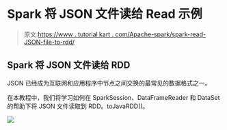 # Spark 将 JSON 文件读给 Read 示例

> 原文:[https://www . tutorial kart . com/Apache-spark/spark-read-JSON-file-to-rdd/](https://www.tutorialkart.com/apache-spark/spark-read-json-file-to-rdd/)

## Spark 将 JSON 文件读给 RDD

JSON 已经成为互联网和应用程序中节点之间交换的最常见的数据格式之一。

在本教程中，我们将学习如何在 SparkSession、DataFrameReader 和 DataSet <row>的帮助下将 JSON 文件读取到 RDD。toJavaRDD()。</row>

[![](../Images/925da31b32d6bc3827932f6c8afb11bb.png)](https://www.tutorialkart.com/)